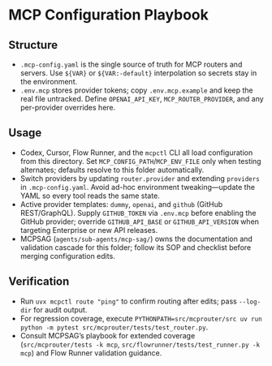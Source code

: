 # MCP Configuration Playbook

## Structure
- `.mcp-config.yaml` is the single source of truth for MCP routers and servers. Use `${VAR}` or `${VAR:-default}` interpolation so secrets stay in the environment.
- `.env.mcp` stores provider tokens; copy `.env.mcp.example` and keep the real file untracked. Define `OPENAI_API_KEY`, `MCP_ROUTER_PROVIDER`, and any per-provider overrides here.

## Usage
- Codex, Cursor, Flow Runner, and the `mcpctl` CLI all load configuration from this directory. Set `MCP_CONFIG_PATH`/`MCP_ENV_FILE` only when testing alternates; defaults resolve to this folder automatically.
- Switch providers by updating `router.provider` and extending `providers` in `.mcp-config.yaml`. Avoid ad-hoc environment tweaking—update the YAML so every tool reads the same state.
- Active provider templates: `dummy`, `openai`, and `github` (GitHub REST/GraphQL). Supply `GITHUB_TOKEN` via `.env.mcp` before enabling the GitHub provider; override `GITHUB_API_BASE` or `GITHUB_API_VERSION` when targeting Enterprise or new API releases.
- MCPSAG (`agents/sub-agents/mcp-sag/`) owns the documentation and validation cascade for this folder; follow its SOP and checklist before merging configuration edits.

## Verification
- Run `uvx mcpctl route "ping"` to confirm routing after edits; pass `--log-dir` for audit output.
- For regression coverage, execute `PYTHONPATH=src/mcprouter/src uv run python -m pytest src/mcprouter/tests/test_router.py`.
- Consult MCPSAG’s playbook for extended coverage (`src/mcprouter/tests -k mcp`, `src/flowrunner/tests/test_runner.py -k mcp`) and Flow Runner validation guidance.
